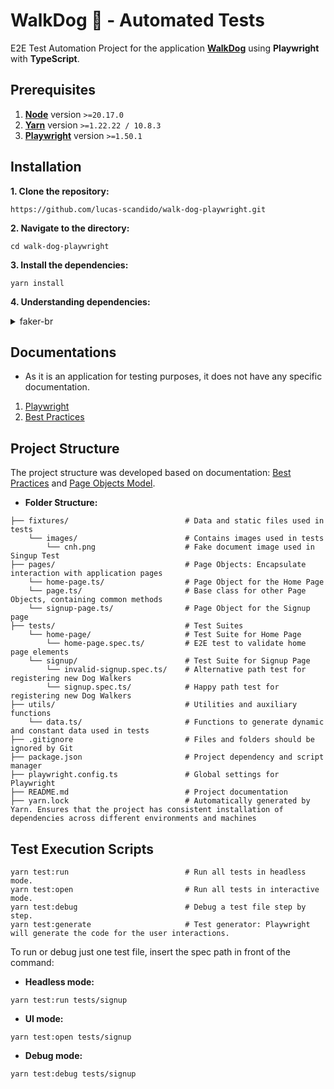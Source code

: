 # WalkDog 🦮 - Automated Tests
E2E Test Automation Project for the application **[WalkDog](https://walkdog.vercel.app)** using **Playwright** with **TypeScript**.

## Prerequisites
1. **[Node](https://nodejs.org/pt/download)** version `>=20.17.0`
2. **[Yarn](https://yarnpkg.com/getting-started/install)** version `>=1.22.22 / 10.8.3`
3. **[Playwright](https://playwright.dev/docs/intro#installing-playwright)** version `>=1.50.1`

## Installation
**1. Clone the repository:**

```
https://github.com/lucas-scandido/walk-dog-playwright.git
```

**2. Navigate to the directory:**

```
cd walk-dog-playwright
```

**3. Install the dependencies:**
```
yarn install
```

**4. Understanding dependencies:**

<details><summary>faker-br</summary>

This library allows you to generate fictitious data randomly. It is used to generate user data during the registration form. For more information, see the official [doc](https://github.com/tamnil/Faker-br).

</details>

## Documentations
- As it is an application for testing purposes, it does not have any specific documentation.

1. [Playwright](https://playwright.dev/docs/intro)
2. [Best Practices](https://playwright.dev/docs/best-practices)

## Project Structure
The project structure was developed based on documentation: [Best Practices](https://playwright.dev/docs/best-practices) and [Page Objects Model](https://playwright.dev/docs/pom). 

- **Folder Structure:**
```
├── fixtures/                          # Data and static files used in tests
    └── images/                        # Contains images used in tests
        └── cnh.png                    # Fake document image used in Singup Test
├── pages/                             # Page Objects: Encapsulate interaction with application pages
    └── home-page.ts/                  # Page Object for the Home Page
    └── page.ts/                       # Base class for other Page Objects, containing common methods 
    └── signup-page.ts/                # Page Object for the Signup page                                          
├── tests/                             # Test Suites
    └── home-page/                     # Test Suite for Home Page
        └── home-page.spec.ts/         # E2E test to validate home page elements
    └── signup/                        # Test Suite for Signup Page
        └── invalid-signup.spec.ts/    # Alternative path test for registering new Dog Walkers
        └── signup.spec.ts/            # Happy path test for registering new Dog Walkers             
├── utils/                             # Utilities and auxiliary functions
    └── data.ts/                       # Functions to generate dynamic and constant data used in tests
├── .gitignore                         # Files and folders should be ignored by Git
├── package.json                       # Project dependency and script manager                        
├── playwright.config.ts               # Global settings for Playwright
├── README.md                          # Project documentation   
├── yarn.lock                          # Automatically generated by Yarn. Ensures that the project has consistent installation of dependencies across different environments and machines                            
```

## Test Execution Scripts
```
yarn test:run                          # Run all tests in headless mode.
yarn test:open                         # Run all tests in interactive mode.
yarn test:debug                        # Debug a test file step by step.
yarn test:generate                     # Test generator: Playwright will generate the code for the user interactions.
```

To run or debug just one test file, insert the spec path in front of the command: 

- **Headless mode:**
```
yarn test:run tests/signup
```

- **UI mode:**
```
yarn test:open tests/signup
```

- **Debug mode:**
```
yarn test:debug tests/signup
```